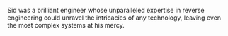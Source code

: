 Sid was a brilliant engineer whose unparalleled expertise in reverse engineering could unravel the intricacies of any technology, leaving even the most complex systems at his mercy.
